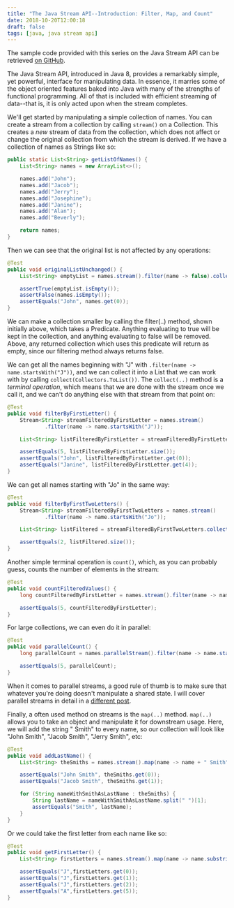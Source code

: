 ```yaml
---
title: "The Java Stream API--Introduction: Filter, Map, and Count"
date: 2018-10-20T12:00:18
draft: false
tags: [java, java stream api]
---
```


The sample code provided with this series on the Java Stream API can be retrieved [on GitHub](https://github.com/nfisher23/java_stream_api_samples/tree/master).

The Java Stream API, introduced in Java 8, provides a remarkably simple, yet powerful, interface for manipulating data. In essence, it marries
some of the object oriented features baked into Java with many of the strengths of functional programming. All of that is included with efficient streaming of data--that is,
it is only acted upon when the stream completes.

We'll get started by manipulating a simple collection of names. You can create a stream from a collection by calling `stream()` on a Collection.
This creates a _new_ stream of data from the collection, which does not affect or change the original collection from which the stream is derived.
If we have a collection of names as Strings like so:

```java
public static List<String> getListOfNames() {
    List<String> names = new ArrayList<>();

    names.add("John");
    names.add("Jacob");
    names.add("Jerry");
    names.add("Josephine");
    names.add("Janine");
    names.add("Alan");
    names.add("Beverly");

    return names;
}

```

Then we can see that the original list is not affected by any operations:

```java
@Test
public void originalListUnchanged() {
    List<String> emptyList = names.stream().filter(name -> false).collect(Collectors.toList());

    assertTrue(emptyList.isEmpty());
    assertFalse(names.isEmpty());
    assertEquals("John", names.get(0));
}

```

We can make a collection smaller by calling the filter(..) method, shown initially above, which takes a Predicate<T>.
Anything evaluating to true will be kept in the collection, and anything evaluating to false will be removed. Above, any returned collection
which uses this predicate will return as empty, since our filtering method always returns false.

We can get all the names beginning with "J" with `.filter(name -> name.startsWith("J"))`, and we can collect it into a List that we can work with by calling `collect(Collectors.ToList())`.
The `collect(..)` method is a _terminal operation_, which means that we are done with the stream once we call it, and we can't do anything else with that stream from that point on:

```java
@Test
public void filterByFirstLetter() {
    Stream<String> streamFilteredByFirstLetter = names.stream()
            .filter(name -> name.startsWith("J"));

    List<String> listFilteredByFirstLetter = streamFilteredByFirstLetter.collect(Collectors.toList());

    assertEquals(5, listFilteredByFirstLetter.size());
    assertEquals("John", listFilteredByFirstLetter.get(0));
    assertEquals("Janine", listFilteredByFirstLetter.get(4));
}
```

We can get all names starting with "Jo" in the same way:

```java
@Test
public void filterByFirstTwoLetters() {
    Stream<String> streamFilteredByFirstTwoLetters = names.stream()
            .filter(name -> name.startsWith("Jo"));

    List<String> listFiltered = streamFilteredByFirstTwoLetters.collect(Collectors.toList());

    assertEquals(2, listFiltered.size());
}

```

Another simple terminal operation is `count()`, which, as you can probably guess, counts the number of elements in the stream:

```java
@Test
public void countFilteredValues() {
    long countFilteredByFirstLetter = names.stream().filter(name -> name.startsWith("J")).count();

    assertEquals(5, countFilteredByFirstLetter);
}

```

For large collections, we can even do it in parallel:

```java
@Test
public void parallelCount() {
    long parallelCount = names.parallelStream().filter(name -> name.startsWith("J")).count();

    assertEquals(5, parallelCount);
}

```

When it comes to parallel streams, a good rule of thumb is to make sure that whatever you're doing doesn't manipulate a shared state. I will cover parallel streams in detail in a [different post](https://nickolasfisher.com/blog/The-Java-Stream-API-Parallel-Streams).

Finally, a often used method on streams is the `map(..)` method. `map(..)` allows you to take an object and manipulate it for downstream usage. Here, we will add the string " Smith" to every name, so our collection
will look like "John Smith", "Jacob Smith", "Jerry Smith", etc:

```java
@Test
public void addLastName() {
    List<String> theSmiths = names.stream().map(name -> name + " Smith").collect(Collectors.toList());

    assertEquals("John Smith", theSmiths.get(0));
    assertEquals("Jacob Smith", theSmiths.get(1));

    for (String nameWithSmithAsLastName : theSmiths) {
        String lastName = nameWithSmithAsLastName.split(" ")[1];
        assertEquals("Smith", lastName);
    }
}

```

Or we could take the first letter from each name like so:

```java
@Test
public void getFirstLetter() {
    List<String> firstLetters = names.stream().map(name -> name.substring(0, 1)).collect(Collectors.toList());

    assertEquals("J",firstLetters.get(0));
    assertEquals("J",firstLetters.get(1));
    assertEquals("J",firstLetters.get(2));
    assertEquals("A",firstLetters.get(5));
}

```
